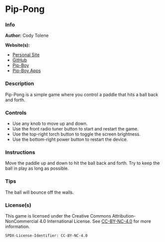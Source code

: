 # Pip-Pong

### Info

**Author:** Cody Tolene

**Website(s):**

- [Personal Site](https://www.CodyTolene.com)
- [GitHub](https://github.com/CodyTolene)
- [Pip-Boy](https://www.Pip-Boy.com)
- [Pip-Boy Apps](https://github.com/CodyTolene/pip-boy-apps)

### Description

Pip-Pong is a simple game where you control a paddle that hits a ball back and
forth.

### Controls

- Use any knob to move up and down.
- Use the front radio tuner button to start and restart the game.
- Use the top-right torch button to toggle the screen brightness.
- Use the bottom-right power button to restart the device.

### Instructions

Move the paddle up and down to hit the ball back and forth. Try to keep the ball
in play as long as possible.

### Tips

The ball will bounce off the walls.

### License(s)

This game is licensed under the Creative Commons Attribution-NonCommercial 4.0
International License. See
[CC-BY-NC-4.0](https://creativecommons.org/licenses/by-nc/4.0/) for more
information.

`SPDX-License-Identifier: CC-BY-NC-4.0`
